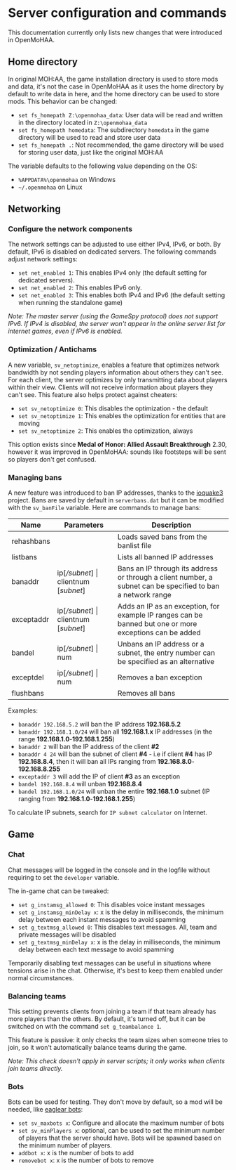 # Server configuration and commands

This documentation currently only lists new changes that were introduced in OpenMoHAA.

## Home directory

In original MOH:AA, the game installation directory is used to store mods and data, it's not the case in OpenMoHAA as it uses the home directory by default to write data in here, and the home directory can be used to store mods. This behavior can be changed:
- `set fs_homepath Z:\openmohaa_data`: User data will be read and written in the directory located in `Z:\openmohaa_data`
- `set fs_homepath homedata`: The subdirectory `homedata` in the game directory will be used to read and store user data
- `set fs_homepath .`: Not recommended, the game directory will be used for storing user data, just like the original MOH:AA

The variable defaults to the following value depending on the OS:
- `%APPDATA%\openmohaa` on Windows
- `~/.openmohaa` on Linux

## Networking

### Configure the network components

The network settings can be adjusted to use either IPv4, IPv6, or both. By default, IPv6 is disabled on dedicated servers. The following commands adjust network settings:
- `set net_enabled 1`: This enables IPv4 only (the default setting for dedicated servers).
- `set net_enabled 2`: This enables IPv6 only.
- `set net_enabled 3`: This enables both IPv4 and IPv6 (the default setting when running the standalone game)

*Note: The master server (using the GameSpy protocol) does not support IPv6. If IPv4 is disabled, the server won't appear in the online server list for internet games, even if IPv6 is enabled.*

### Optimization / Antichams

A new variable, `sv_netoptimize`, enables a feature that optimizes network bandwidth by not sending players information about others they can't see. For each client, the server optimizes by only transmitting data about players within their view. Clients will not receive information about players they can't see. This feature also helps protect against cheaters:
- `set sv_netoptimize 0`: This disables the optimization - the default
- `set sv_netoptimize 1`: This enables the optimization for entities that are moving
- `set sv_netoptimize 2`: This enables the optimization, always

This option exists since **Medal of Honor: Allied Assault Breakthrough** 2.30, however it was improved in OpenMoHAA: sounds like footsteps will be sent so players don't get confused.

### Managing bans

A new feature was introduced to ban IP addresses, thanks to the [ioquake3](https://ioquake3.org/) project. Bans are saved by default in `serverbans.dat` but it can be modified with the `sv_banFile` variable. Here are commands to manage bans:

|Name       |Parameters                             |Description
|-----------|---------------------------------------|-----------
|rehashbans |                                       |Loads saved bans from the banlist file
|listbans   |                                       |Lists all banned IP addresses
|banaddr    |ip[*/subnet*] \| clientnum [*subnet*]  |Bans an IP through its address or through a client number, a subnet can be specified to ban a network range
|exceptaddr |ip[*/subnet*] \| clientnum [*subnet*]  |Adds an IP as an exception, for example IP ranges can be banned but one or more exceptions can be added
|bandel     |ip[*/subnet*] \| num                   |Unbans an IP address or a subnet, the entry number can be specified as an alternative
|exceptdel  |ip[*/subnet*] \| num                   |Removes a ban exception
|flushbans  |                                       |Removes all bans

Examples:
- `banaddr 192.168.5.2` will ban the IP address **192.168.5.2**
- `banaddr 192.168.1.0/24` will ban all **192.168.1.x** IP addresses (in the range **192.168.1.0**-**192.168.1.255**)
- `banaddr 2` will ban the IP address of the client **#2**
- `banaddr 4 24` will ban the subnet of client **#4** - i.e if client **#4** has IP **192.168.8.4**, then it will ban all IPs ranging from **192.168.8.0**-**192.168.8.255**
- `exceptaddr 3` will add the IP of client **#3** as an exception
- `bandel 192.168.8.4` will unban **192.168.8.4**
- `bandel 192.168.1.0/24` will unban the entire **192.168.1.0** subnet (IP ranging from **192.168.1.0**-**192.168.1.255**)

To calculate IP subnets, search for `IP subnet calculator` on Internet.

## Game

### Chat

Chat messages will be logged in the console and in the logfile without requiring to set the `developer` variable.

The in-game chat can be tweaked:

- `set g_instamsg_allowed 0`: This disables voice instant messages
- `set g_instamsg_minDelay x`: x is the delay in milliseconds, the minimum delay between each instant messages to avoid spamming
- `set g_textmsg_allowed 0`: This disables text messages. All, team and private messages will be disabled
- `set g_textmsg_minDelay x`: x is the delay in milliseconds, the minimum delay between each text message to avoid spamming

Temporarily disabling text messages can be useful in situations where tensions arise in the chat. Otherwise, it's best to keep them enabled under normal circumstances.

### Balancing teams

This setting prevents clients from joining a team if that team already has more players than the others. By default, it's turned off, but it can be switched on with the command `set g_teambalance 1`.

This feature is passive: it only checks the team sizes when someone tries to join, so it won't automatically balance teams during the game.

*Note: This check doesn't apply in server scripts; it only works when clients join teams directly.*

### Bots

Bots can be used for testing. They don't move by default, so a mod will be needed, like [eaglear bots](https://www.moddb.com/mods/medal-of-honor-world-war-1/downloads/moh-eaglear-bots):
- `set sv_maxbots x`: Configure and allocate the maximum number of bots
- `set sv_minPlayers x`: optional, can be used to set the minimum number of players that the server should have. Bots will be spawned based on the minimum number of players.
- `addbot x`: x is the number of bots to add
- `removebot x`: x is the number of bots to remove
